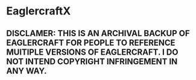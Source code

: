 # EaglercraftX
## **DISCLAMER: THIS IS AN ARCHIVAL BACKUP OF EAGLERCRAFT FOR PEOPLE TO REFERENCE MUlTIPLE VERSIONS OF EAGLERCRAFT. I DO NOT INTEND COPYRIGHT INFRINGEMENT IN ANY WAY.**
